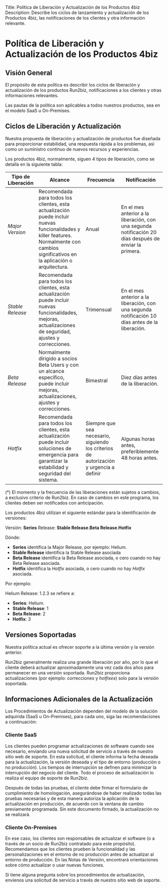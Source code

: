 Title: Política de Liberación y Actualización de los Productos 4biz
Description: Describe los ciclos de lanzamiento y actualización de los Productos 4biz, las notificaciones de los clientes y otra información relevante.

# Política de Liberación y Actualización de los Productos 4biz

## Visión General
El propósito de esta política es describir los ciclos de liberación y actualización de los productos Run2biz, notificaciones a los clientes y otras informaciones relevantes.

Las pautas de la política son aplicables a todos nuestros productos, sea en el modelo SaaS u On-Premises.

## Ciclos de Liberación y Actualización
Nuestra propuesta de liberación y actualización de productos fue diseñada para proporcionar estabilidad, una respuesta rápida a los problemas, así como un suministro continuo de nuevos recursos y experiencias.

Los productos 4biz, normalmente, siguen 4 tipos de liberación, como se detalla en la siguiente tabla:

|**Tipo de Liberación**|**Alcance**|**Frecuencia**|**Notificación**|
|----------------------|-----------|--------------|----------------|
|*Major Version*|Recomendada para todos los clientes, esta actualización puede incluir nuevas funcionalidades y killer features. Normalmente con cambios significativos en la aplicación o arquitectura.|Anual|En el mes anterior a la liberación, con una segunda notificación 20 días después de enviar la primera.|
|*Stable Release*|Recomendada para todos los clientes, esta actualización puede incluir nuevas funcionalidades, mejoras, actualizaciones de seguridad, ajustes y correcciones.|Trimensual|En el mes anterior a la liberación, con una segunda notificación 10 días antes de la liberación.|
|*Beta Release*|Normalmente dirigido a socios Beta Users y con un alcance específico, puede incluir mejoras, actualizaciones, ajustes y correcciones.|Bimestral|Diez días antes de la liberación.|
|*Hotfix*|Recomendada para todos los clientes, esta actualización puede incluir soluciones de emergencia para garantizar la estabilidad y seguridad del sistema.|Siempre que sea necesario, siguiendo los criterios de autorización y urgencia a definir|Algunas horas antes, preferiblemente 48 horas antes.|

(*) El momento y la frecuencia de las liberaciones están sujetos a cambios, a exclusivo criterio de Run2biz. En caso de cambios en este programa, los clientes deben ser notificados con anticipación.

Los productos 4biz utilizan el siguiente estándar para la identificación de versiones:

Versión: **Series**
Release: **Stable Release**.**Beta Release**.**Hotfix**

Dónde: 
- **Series** identifica la Major Release, por ejemplo: Helium.
- **Stable Release** identifica la Stable Release asociada
- **Beta Release** identifica la Beta Release asociada, o cero cuando no hay Beta Release asociada.
- **Hotfix** identifica la *Hotfix* asociada, o cero cuando no hay *Hotfix* asociada.

Por ejemplo:

Helium
Release: 1.2.3 se refiere a:
- **Series**: Helium.
- **Stable Release**: 1
- **Beta Release**:  2
- **Hotfix**: 3

## Versiones Soportadas
Nuestra política actual es ofrecer soporte a la última versión y la versión anterior.

Run2biz generalmente realiza una grande liberación por año, por lo que el cliente deberá actualizar aproximadamente una vez cada dos años para permanecer en una versión soportada. Run2biz proporciona actualizaciones (por ejemplo: correcciones y *hotfixes*) solo para la versión soportada.

## Informaciones Adicionales de la Actualización
Los Procedimientos de Actualización dependen del modelo de la solución adquirida (SaaS u On-Premises), para cada uno, siga las recomendaciones a continuación:

### Cliente SaaS
Los clientes pueden programar actualizaciones de software cuando sea necesario, enviando una nueva solicitud de servicio a través de nuestro sitio web de soporte. En esta solicitud, el cliente informa la fecha deseada para la actualización, la versión deseada y el tipo de entorno (producción o no producción). Los tiempos de interrupción se definen para minimizar la interrupción del negocio del cliente. Todo el proceso de actualización lo realiza el equipo de soporte de Run2biz.

Después de todas las pruebas, el cliente debe firmar el formulario de cumplimiento de homologación, asegurándose de haber realizado todas las pruebas necesarias y de esta manera autoriza la aplicación de la actualización en producción, de acuerdo con la ventana de cambio previamente programada. Sin este documento firmado, la actualización no se realizará.

### Cliente On-Premises
En ese caso, los clientes son responsables de actualizar el software (o a través de un socio de Run2biz contratado para este propósito). Recomendamos que los clientes prueben la funcionalidad y las personalizaciones en el entorno de no producción antes de actualizar al entorno de producción. En las Notas de Versión, encontrará orientaciones sobre cómo actualizar o usar nuevas funciones.

Si tiene alguna pregunta sobre los procedimientos de actualización, envíenos una solicitud de servicio a través de nuestro sitio web de soporte.



